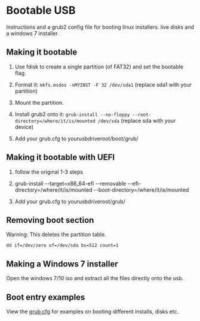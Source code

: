 # Bootable USB

Instructions and a grub2 config file for booting linux installers. live disks and a windows 7 installer.

## Making it bootable

1. Use fdisk to create a single partition (of FAT32) and set the bootable flag.

2. Format it: ```mkfs.msdos -nMYINST -F 32 /dev/sda1``` (replace sda1 with your partition)

3. Mount the partition.

4. Install grub2 onto it: ```grub-install --no-floppy --root-directory=/where/it/is/mounted /dev/sda``` (replace sda with your device)

5. Add your grub.cfg to yourusbdriveroot/boot/grub/

## Making it bootable with UEFI

1. follow the original 1-3 steps

2. grub-install --target=x86_64-efi --removable --efi-directory=/where/it/is/mounted --boot-directory=/where/it/is/mounted

3. Add your grub.cfg to yourusbdriveroot/grub/

## Removing boot section

Warning: This deletes the partition table.

```dd if=/dev/zero of=/dev/sda bs=512 count=1```

## Making a Windows 7 installer

Open the windows 7/10 iso and extract all the files directly onto the usb.


## Boot entry examples

View the [grub.cfg](grub.cfg) for examples on booting different installs, disks etc.
